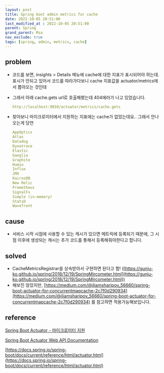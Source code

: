 ```yaml
---
layout: post
title: Spring boot admin metrics for cache
date: 2022-10-05 20:51:00
last_modified_at : 2022-10-05 20:51:00
parent: Spring
grand_parent: Msa
nav_exclude: true
tags: [spring, admin, metrics, cache]
---
```


## problem

- 코드를 보면, insights > Details 메뉴에 cache에 대한 지표가 표시되어야 하는데. 표시가 안되고 있어서 코드를 따라가다보니 cache 지표값을 actuator/metrics에서 뽑아오는 것인데
- 그래서 아래 cache.gets url로 호출해봤는데 404에러가 나고 있었습니다.
    
    ```yaml
    http://localhost:9010/actuator/metrics/cache.gets
    ```
    
- 찾아보니 마이크로미터에서 지원하는 지표에는 cache가 없었는데요.. 그래서 안나오는게 당연
    
    ```yaml
    AppOptics
    Atlas
    Datadog
    Dynatrace
    Elastic
    Ganglia
    Graphite
    Humio
    Influx
    JMX
    KairosDB
    New Relic
    Prometheus
    SignalFx
    Simple (in-memory)
    StatsD
    Wavefront
    ```
    

## cause

- 서비스 시작 시점에 사용할 수 있는 캐시가 있으면 메트릭에 등록되기 때문에, 그 시점 이후에 생성되는 캐시는 추가 코드를 통해서 등록해줘야한다고 합니다.

## solved

- CacheMetricsRegistrar을 상속받아서 구현하면 된다고 함! ([https://gunju-ko.github.io/spring/2018/12/19/SpringMircometer.html](https://gunju-ko.github.io/spring/2018/12/19/SpringMircometer.html))
- 해보진 않았지만, [https://medium.com/@iliamsharipov_56660/spring-boot-actuator-for-concurrentmapcache-2c7f0d290934](https://medium.com/@iliamsharipov_56660/spring-boot-actuator-for-concurrentmapcache-2c7f0d290934) 를 참고하면 적용가능해보입니다.

## reference

[Spring Boot Actuator - 마이크로미터 지원](https://gunju-ko.github.io/spring/2018/12/19/SpringMircometer.html)

[Spring Boot Actuator Web API Documentation](https://docs.spring.io/spring-boot/docs/current/actuator-api/htmlsingle/#metrics)

[https://docs.spring.io/spring-boot/docs/current/reference/html/actuator.html](https://docs.spring.io/spring-boot/docs/current/reference/html/actuator.html)